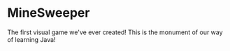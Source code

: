 MineSweeper
===========

The first visual game we've ever created! This is the monument of our way of learning Java!
